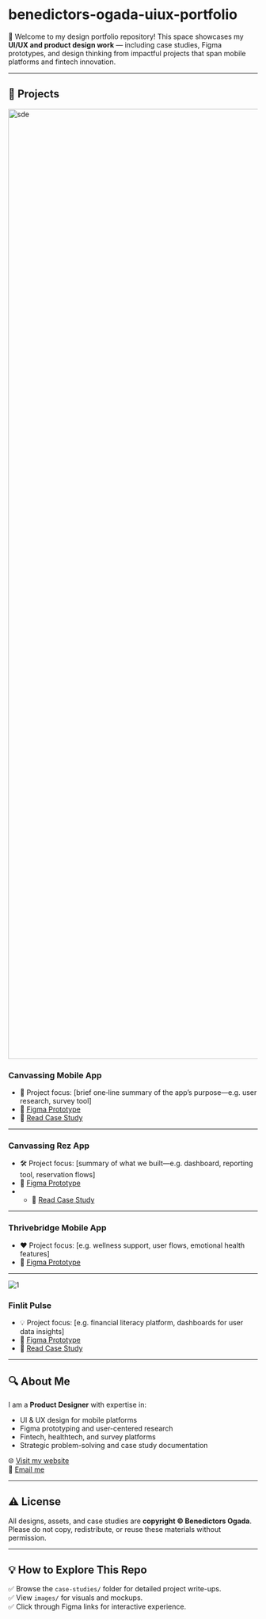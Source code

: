 # benedictors-ogada-uiux-portfolio
👋 Welcome to my design portfolio repository! This space showcases my **UI/UX and product design work** — including case studies, Figma prototypes, and design thinking from impactful projects that span mobile platforms and fintech innovation.

---

## 📝 Projects
<img width="1920" alt="sde" src="https://github.com/user-attachments/assets/ee48e9ca-1742-4eb7-86ae-127974ea25c4" />

### Canvassing Mobile App
- 🚀 Project focus: [brief one‑line summary of the app’s purpose—e.g. user research, survey tool]
- 🔗 [Figma Prototype](https://www.figma.com/proto/9aycEO3LXBjG401XRf540W/Canvassing-Case-Study?node-id=29-2906&t=uJyo9gXjfLq5LccS-1)
- 📄 [Read Case Study](https://www.figma.com/deck/7Nb7XGL4JGT6mFF72YnyGy/Canvassing-Pitchdeck?node-id=12-1885&t=qoIX9L7tqXmSBP0D-1) 

---

### Canvassing Rez App
- 🛠️ Project focus: [summary of what we built—e.g. dashboard, reporting tool, reservation flows]
- 🔗 [Figma Prototype](https://www.figma.com/proto/2dAc8Q7eJhmqsJFUoUBBM0/Canvassing-Web-App?node-id=849-37664&t=Cy9n9CV8RHEVc9W5-1)
- - 📄 [Read Case Study](https://www.figma.com/deck/7Nb7XGL4JGT6mFF72YnyGy/Canvassing-Pitchdeck?node-id=12-1885&t=qoIX9L7tqXmSBP0D-1) 

---

### Thrivebridge Mobile App
- ❤️ Project focus: [e.g. wellness support, user flows, emotional health features]
- 🔗 [Figma Prototype](https://www.figma.com/proto/BwrBMaIT3ZulYrdmBcG5GT/ThriveBridge?node-id=1-5089&t=6fXScJDnu9RUhDHP-1)

---
![1](https://github.com/user-attachments/assets/c533cc7a-5b8e-4384-b212-c13d86705472)

### Finlit Pulse
- 💡 Project focus: [e.g. financial literacy platform, dashboards for user data insights]
- 🔗 [Figma Prototype](https://www.figma.com/proto/EuTIr7lXngLJRq63EMDqt6/Projects?node-id=3-161&t=AWAxNjyWGlOh4aOT-1)
- 📄 [Read Case Study](https://www.figma.com/deck/7g5UdCRW6I8wvg39dMMz6n/Finlit-Pulse?node-id=12-1885&t=KX9SY0VbiykyHIG8-1)

---

## 🔍 About Me
I am a **Product Designer** with expertise in:
- UI & UX design for mobile platforms
- Figma prototyping and user-centered research
- Fintech, healthtech, and survey platforms
- Strategic problem-solving and case study documentation

🌐 [Visit my website](https://designbyog.framer.website/)  
📧 [Email me](mailto:benwrites20@gmail.com)

---

## ⚠️ License
All designs, assets, and case studies are **copyright © Benedictors Ogada**.  
Please do not copy, redistribute, or reuse these materials without permission.

---

## 💡 How to Explore This Repo
✅ Browse the `case-studies/` folder for detailed project write-ups.  
✅ View `images/` for visuals and mockups.  
✅ Click through Figma links for interactive experience.
